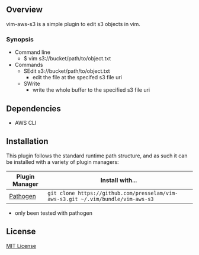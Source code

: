 ## Overview

vim-aws-s3 is a simple plugin to edit s3 objects in vim.  

### Synopsis

- Command line
  - $ vim s3://bucket/path/to/object.txt
- Commands
  - SEdit s3://bucket/path/to/object.txt
    - edit the file at the specifed s3 file uri
  - SWrite
    - write the whole buffer to the specified s3 file uri

## Dependencies

- AWS CLI

## Installation

This plugin follows the standard runtime path structure, and as such it can be installed with a variety of plugin managers:

| Plugin Manager | Install with... |
| ------------- | ------------- |
| [Pathogen][1] | `git clone https://github.com/presselam/vim-aws-s3.git ~/.vim/bundle/vim-aws-s3`

* only been tested with pathogen

## License

[MIT License][2]

[1]: https://github.com/tpope/vim-pathogen
[2]: https://github.com/presselam/vim-aws-s3/blob/main/LICENSE
